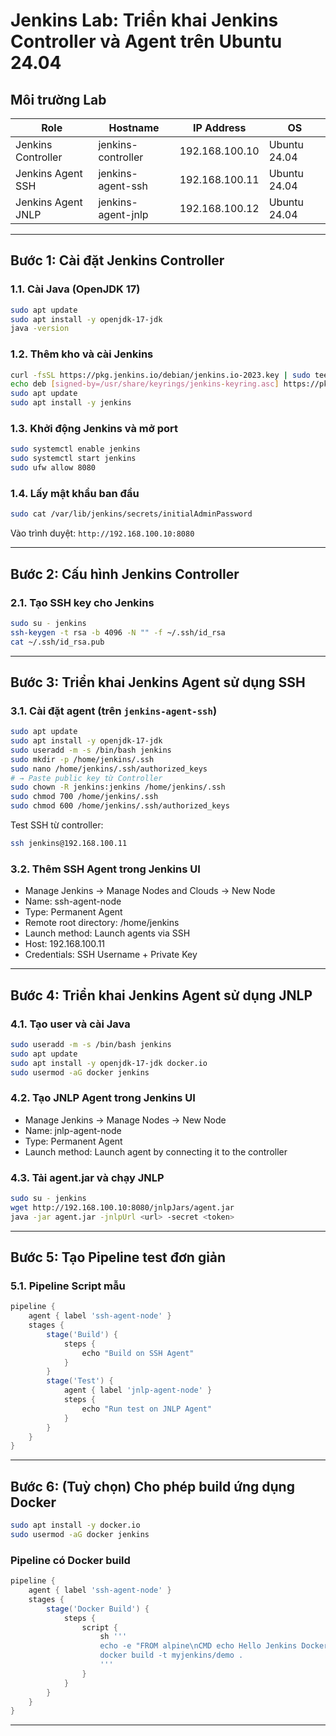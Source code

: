# Jenkins Lab: Triển khai Jenkins Controller và Agent trên Ubuntu 24.04

## Môi trường Lab

| Role               | Hostname             | IP Address       | OS              |
|--------------------|----------------------|------------------|-----------------|
| Jenkins Controller | jenkins-controller   | 192.168.100.10   | Ubuntu 24.04    |
| Jenkins Agent SSH  | jenkins-agent-ssh    | 192.168.100.11   | Ubuntu 24.04    |
| Jenkins Agent JNLP | jenkins-agent-jnlp   | 192.168.100.12   | Ubuntu 24.04    |

---

## Bước 1: Cài đặt Jenkins Controller

### 1.1. Cài Java (OpenJDK 17)

```bash
sudo apt update
sudo apt install -y openjdk-17-jdk
java -version
```

### 1.2. Thêm kho và cài Jenkins

```bash
curl -fsSL https://pkg.jenkins.io/debian/jenkins.io-2023.key | sudo tee /usr/share/keyrings/jenkins-keyring.asc > /dev/null
echo deb [signed-by=/usr/share/keyrings/jenkins-keyring.asc] https://pkg.jenkins.io/debian binary/ | sudo tee /etc/apt/sources.list.d/jenkins.list > /dev/null
sudo apt update
sudo apt install -y jenkins
```

### 1.3. Khởi động Jenkins và mở port

```bash
sudo systemctl enable jenkins
sudo systemctl start jenkins
sudo ufw allow 8080
```

### 1.4. Lấy mật khẩu ban đầu

```bash
sudo cat /var/lib/jenkins/secrets/initialAdminPassword
```

Vào trình duyệt: `http://192.168.100.10:8080`

---

## Bước 2: Cấu hình Jenkins Controller

### 2.1. Tạo SSH key cho Jenkins

```bash
sudo su - jenkins
ssh-keygen -t rsa -b 4096 -N "" -f ~/.ssh/id_rsa
cat ~/.ssh/id_rsa.pub
```

---

## Bước 3: Triển khai Jenkins Agent sử dụng SSH

### 3.1. Cài đặt agent (trên `jenkins-agent-ssh`)

```bash
sudo apt update
sudo apt install -y openjdk-17-jdk
sudo useradd -m -s /bin/bash jenkins
sudo mkdir -p /home/jenkins/.ssh
sudo nano /home/jenkins/.ssh/authorized_keys
# → Paste public key từ Controller
sudo chown -R jenkins:jenkins /home/jenkins/.ssh
sudo chmod 700 /home/jenkins/.ssh
sudo chmod 600 /home/jenkins/.ssh/authorized_keys
```

Test SSH từ controller:

```bash
ssh jenkins@192.168.100.11
```

### 3.2. Thêm SSH Agent trong Jenkins UI

- Manage Jenkins → Manage Nodes and Clouds → New Node
- Name: ssh-agent-node
- Type: Permanent Agent
- Remote root directory: /home/jenkins
- Launch method: Launch agents via SSH
- Host: 192.168.100.11
- Credentials: SSH Username + Private Key

---

## Bước 4: Triển khai Jenkins Agent sử dụng JNLP

### 4.1. Tạo user và cài Java

```bash
sudo useradd -m -s /bin/bash jenkins
sudo apt update
sudo apt install -y openjdk-17-jdk docker.io
sudo usermod -aG docker jenkins
```

### 4.2. Tạo JNLP Agent trong Jenkins UI

- Manage Jenkins → Manage Nodes → New Node
- Name: jnlp-agent-node
- Type: Permanent Agent
- Launch method: Launch agent by connecting it to the controller

### 4.3. Tải agent.jar và chạy JNLP

```bash
sudo su - jenkins
wget http://192.168.100.10:8080/jnlpJars/agent.jar
java -jar agent.jar -jnlpUrl <url> -secret <token>
```

---

## Bước 5: Tạo Pipeline test đơn giản

### 5.1. Pipeline Script mẫu

```groovy
pipeline {
    agent { label 'ssh-agent-node' }
    stages {
        stage('Build') {
            steps {
                echo "Build on SSH Agent"
            }
        }
        stage('Test') {
            agent { label 'jnlp-agent-node' }
            steps {
                echo "Run test on JNLP Agent"
            }
        }
    }
}
```

---

## Bước 6: (Tuỳ chọn) Cho phép build ứng dụng Docker

```bash
sudo apt install -y docker.io
sudo usermod -aG docker jenkins
```

### Pipeline có Docker build

```groovy
pipeline {
    agent { label 'ssh-agent-node' }
    stages {
        stage('Docker Build') {
            steps {
                script {
                    sh '''
                    echo -e "FROM alpine\nCMD echo Hello Jenkins Docker" > Dockerfile
                    docker build -t myjenkins/demo .
                    '''
                }
            }
        }
    }
}
```

---

